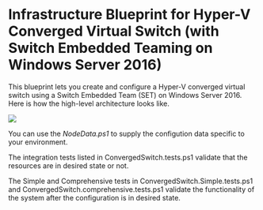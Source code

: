 # Infrastructure Blueprint for Hyper-V Converged Virtual Switch (with Switch Embedded Teaming on Windows Server 2016)
This blueprint lets you create and configure a Hyper-V converged virtual switch using a Switch Embedded Team (SET) on Windows Server 2016. Here is how the high-level architecture looks like.

![](http://i.imgur.com/3bMZIkx.png)

You can use the *NodeData.ps1* to supply the configution data specific to your environment.

The integration tests listed in ConvergedSwitch.tests.ps1 validate that the resources are in desired state or not.

The Simple and Comprehensive tests in ConvergedSwitch.Simple.tests.ps1 and ConvergedSwitch.comprehensive.tests.ps1 validate the functionality of the system after the configuration is in desired state.

